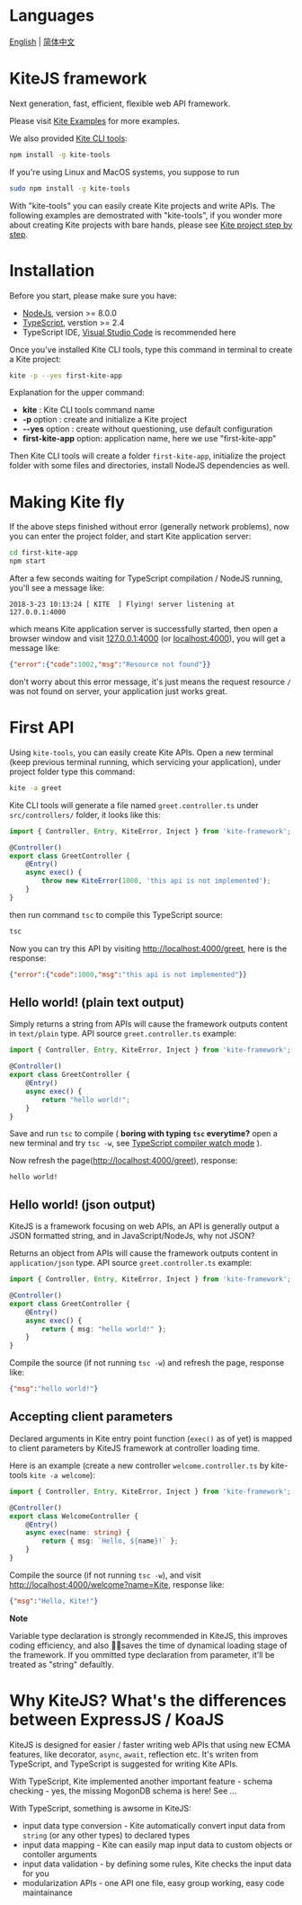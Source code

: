 # Languages
[English](./README.md) | [简体中文](./README.zh-CN.md)

# KiteJS framework
Next generation, fast, efficient, flexible web API framework.

Please visit [Kite Examples](https://github.com/kite-js/kite-examples) for more examples.

We also provided [Kite CLI tools](https://github.com/kite-js/kite-tools):

```sh
npm install -g kite-tools
```

If you're using Linux and MacOS systems, you suppose to run 

```sh
sudo npm install -g kite-tools
```

With "kite-tools" you can easily create Kite projects and write APIs. 
The following examples are demostrated with "kite-tools", if you wonder 
more about creating Kite projects with bare hands, please see 
[Kite project step by step](./docs/kite-project-step-by-step.md).

# Installation
Before you start, please make sure you have:
+ [NodeJs](https://nodejs.org/), version >= 8.0.0
+ [TypeScript](https://www.typescriptlang.org/), verstion >= 2.4
+ TypeScript IDE, [Visual Studio Code](https://code.visualstudio.com/) is recommended here

Once you've installed Kite CLI tools, type this command in terminal 
to create a Kite project:

```sh
kite -p --yes first-kite-app
```

Explanation for the upper command:
+ __kite__ : Kite CLI tools command name
+ __-p__ option : create and initialize a Kite project
+ __--yes__ option : create without questioning, use default configuration
+ __first-kite-app__ option: application name, here we use "first-kite-app"

Then Kite CLI tools will create a folder `first-kite-app`, initialize the project folder with some files and directories, install NodeJS dependencies as well.

# Making Kite fly

If the above steps finished without error (generally network problems),
now you can enter the project folder, and start Kite application server:

```sh
cd first-kite-app
npm start
```

After a few seconds waiting for TypeScript compilation / NodeJS running, you'll see a message like:

```
2018-3-23 10:13:24 [ KITE  ] Flying! server listening at 127.0.0.1:4000
```

which means Kite application server is successfully started, then open
a browser window and visit [127.0.0.1:4000](http://127.0.0.1:4000) (or [localhost:4000](http://localhost:4000)), you
will get a message like:

```json
{"error":{"code":1002,"msg":"Resource not found"}}
```

don't worry about this error message, it's just means the request 
resource `/` was not found on server, your application just works great.

# First API

Using `kite-tools`, you can easily create Kite APIs. Open a new terminal
(keep previous terminal running, which servicing your application), 
under project folder type this command:

```sh
kite -a greet
```

Kite CLI tools will generate a file named `greet.controller.ts` under
`src/controllers/` folder, it looks like this:

```typescript
import { Controller, Entry, KiteError, Inject } from 'kite-framework';

@Controller()
export class GreetController {
    @Entry()
    async exec() {
        throw new KiteError(1000, 'this api is not implemented');
    }
}
```

then run command `tsc` to compile this TypeScript source:

```sh
tsc
```

Now you can try this API by visiting [http://localhost:4000/greet](http://localhost:4000/greet), here is the response:

```json
{"error":{"code":1000,"msg":"this api is not implemented"}}
```

## Hello world! (plain text output)

Simply returns a string from APIs will cause the framework outputs content in `text/plain` type. API source `greet.controller.ts` example:

```typescript
import { Controller, Entry, KiteError, Inject } from 'kite-framework';

@Controller()
export class GreetController {
    @Entry()
    async exec() {
        return "hello world!";
    }
}
```

Save and run `tsc` to compile ( __boring with typing `tsc` everytime?__ open a new terminal and try `tsc -w`, see [TypeScript compiler watch mode](http://www.typescriptlang.org/docs/handbook/compiler-options.html) ).

Now refresh the page([http://localhost:4000/greet](http://localhost:4000/greet)), response:

```text
hello world!
```

## Hello world! (json output)

KiteJS is a framework focusing on web APIs, an API is generally output a
JSON formatted string, and in JavaScript/NodeJs, why not JSON?

Returns an object from APIs will cause the framework outputs content in
`application/json` type. API source `greet.controller.ts` example:

```typescript
import { Controller, Entry, KiteError, Inject } from 'kite-framework';

@Controller()
export class GreetController {
    @Entry()
    async exec() {
        return { msg: "hello world!" };
    }
}
```

Compile the source (if not running `tsc -w`) and refresh the page, response like:

```json
{"msg":"hello world!"}
```

## Accepting client parameters

Declared arguments in Kite entry point function (`exec()` as of yet) is
mapped to client parameters by KiteJS framework at controller loading time.

Here is an example (create a new controller `welcome.controller.ts` by kite-tools `kite -a welcome`):

```typescript
import { Controller, Entry, KiteError, Inject } from 'kite-framework';

@Controller()
export class WelcomeController {
    @Entry()
    async exec(name: string) {
        return { msg: `Hello, ${name}!` };
    }
}
```

Compile the source (if not running `tsc -w`), and visit
[http://localhost:4000/welcome?name=Kite](http://localhost:4000/welcome?name=Kite), response like:

```json
{"msg":"Hello, Kite!"}
```

__Note__

Variable type declaration is strongly recommended in KiteJS, this improves coding efficiency, and also saves the time of dynamical loading stage of
the framework. If you ommitted type declaration from parameter, it'll be treated as "string" defaultly.

# Why KiteJS? What's the differences between ExpressJS / KoaJS
KiteJS is designed for easier / faster writing web APIs that using new ECMA features,  like decorator, `async`, `await`, reflection etc. 
It's writen from TypeScript, and TypeScript is suggested for writing Kite APIs.

With TypeScript, Kite implemented another important feature - schema checking - yes, the missing MogonDB schema is here! See ...

With TypeScript, something is awsome in KiteJS:
* input data type conversion - Kite automatically convert input data
  from `string` (or any other types) to declared types
* input data mapping - Kite can easily map input data to custom objects or contoller arguments
* input data validation - by defining some rules, Kite checks the input data for you
* modularization APIs - one API one file, easy group working, easy code maintainance
